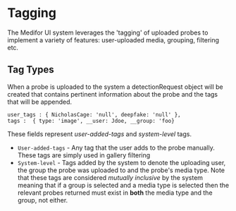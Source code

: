 # Tagging

The Medifor UI system leverages the 'tagging' of uploaded probes to implement a variety of features: user-uploaded media, grouping, filtering etc.

## Tag Types

When a probe is uploaded to the system a detectionRequest object will be created that contains pertinent information about the probe and the tags that will be appended.

```
user_tags : { NicholasCage: 'null', deepfake: 'null' },
tags :  { type: 'image', __user: Jdoe, __group: 'foo}
```

These fields represent *user-added-tags* and *system-level* tags.

* `User-added-tags` - Any tag that the user adds to the probe manually. These tags are simply used in gallery filtering
* `System-level` - Tags added by the system to denote the uploading user, the group the probe was uploaded to and the probe's media type. Note that these tags are considered *mutually inclusive* by the system meaning that if a group is selected and a media type is selected then the relevant probes returned must exist in **both** the media type and the group, not either.
